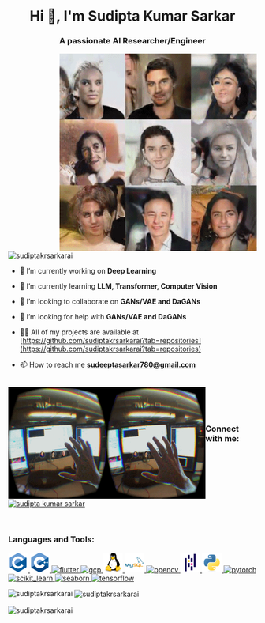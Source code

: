 <h1 align="center">Hi 👋, I'm Sudipta Kumar Sarkar</h1>
<h3 align="center">A passionate AI Researcher/Engineer</h3>
<img align="right" alt="GANs" width="400" src="A56M.gif">
<br>
<p align="left"> <img src="https://komarev.com/ghpvc/?username=sudiptakrsarkarai&label=Profile%20views&color=0e75b6&style=flat" alt="sudiptakrsarkarai" /> </p>

- 🔭 I’m currently working on **Deep Learning**

- 🌱 I’m currently learning **LLM, Transformer, Computer Vision**

- 👯 I’m looking to collaborate on **GANs/VAE and DaGANs**

- 🤝 I’m looking for help with **GANs/VAE and DaGANs**

- 👨‍💻 All of my projects are available at [https://github.com/sudiptakrsarkarai?tab=repositories](https://github.com/sudiptakrsarkarai?tab=repositories)

- 📫 How to reach me **sudeeptasarkar780@gmail.com**

<br>
<img align="left" alt="GANs" width="400" src="PJtm.gif">
<br><br><br>
<h3 align="left">Connect with me:</h3>
<p align="left">
<a href="https://linkedin.com/in/sudipta kumar sarkar" target="blank"><img align="center" src="https://raw.githubusercontent.com/rahuldkjain/github-profile-readme-generator/master/src/images/icons/Social/linked-in-alt.svg" alt="sudipta kumar sarkar" height="30" width="40" /></a>
</p>
<br>
<h3 align="left">Languages and Tools:</h3>
<p align="left"> <a href="https://www.cprogramming.com/" target="_blank" rel="noreferrer"> <img src="https://raw.githubusercontent.com/devicons/devicon/master/icons/c/c-original.svg" alt="c" width="40" height="40"/> </a> <a href="https://www.w3schools.com/cpp/" target="_blank" rel="noreferrer"> <img src="https://raw.githubusercontent.com/devicons/devicon/master/icons/cplusplus/cplusplus-original.svg" alt="cplusplus" width="40" height="40"/> </a> <a href="https://flutter.dev" target="_blank" rel="noreferrer"> <img src="https://www.vectorlogo.zone/logos/flutterio/flutterio-icon.svg" alt="flutter" width="40" height="40"/> </a> <a href="https://cloud.google.com" target="_blank" rel="noreferrer"> <img src="https://www.vectorlogo.zone/logos/google_cloud/google_cloud-icon.svg" alt="gcp" width="40" height="40"/> </a> <a href="https://www.linux.org/" target="_blank" rel="noreferrer"> <img src="https://raw.githubusercontent.com/devicons/devicon/master/icons/linux/linux-original.svg" alt="linux" width="40" height="40"/> </a> <a href="https://www.mysql.com/" target="_blank" rel="noreferrer"> <img src="https://raw.githubusercontent.com/devicons/devicon/master/icons/mysql/mysql-original-wordmark.svg" alt="mysql" width="40" height="40"/> </a> <a href="https://opencv.org/" target="_blank" rel="noreferrer"> <img src="https://www.vectorlogo.zone/logos/opencv/opencv-icon.svg" alt="opencv" width="40" height="40"/> </a> <a href="https://pandas.pydata.org/" target="_blank" rel="noreferrer"> <img src="https://raw.githubusercontent.com/devicons/devicon/2ae2a900d2f041da66e950e4d48052658d850630/icons/pandas/pandas-original.svg" alt="pandas" width="40" height="40"/> </a> <a href="https://www.python.org" target="_blank" rel="noreferrer"> <img src="https://raw.githubusercontent.com/devicons/devicon/master/icons/python/python-original.svg" alt="python" width="40" height="40"/> </a> <a href="https://pytorch.org/" target="_blank" rel="noreferrer"> <img src="https://www.vectorlogo.zone/logos/pytorch/pytorch-icon.svg" alt="pytorch" width="40" height="40"/> </a> <a href="https://scikit-learn.org/" target="_blank" rel="noreferrer"> <img src="https://upload.wikimedia.org/wikipedia/commons/0/05/Scikit_learn_logo_small.svg" alt="scikit_learn" width="40" height="40"/> </a> <a href="https://seaborn.pydata.org/" target="_blank" rel="noreferrer"> <img src="https://seaborn.pydata.org/_images/logo-mark-lightbg.svg" alt="seaborn" width="40" height="40"/> </a> <a href="https://www.tensorflow.org" target="_blank" rel="noreferrer"> <img src="https://www.vectorlogo.zone/logos/tensorflow/tensorflow-icon.svg" alt="tensorflow" width="40" height="40"/> </a> </p>

<p><img align="left" src="https://github-readme-stats.vercel.app/api/top-langs?username=sudiptakrsarkarai&show_icons=true&locale=en&layout=compact" alt="sudiptakrsarkarai" /></p>

<p>&nbsp;<img align="center" src="https://github-readme-stats.vercel.app/api?username=sudiptakrsarkarai&show_icons=true&locale=en" alt="sudiptakrsarkarai" /></p>

<p><img align="center" src="https://github-readme-streak-stats.herokuapp.com/?user=sudiptakrsarkarai&" alt="sudiptakrsarkarai" /></p>
